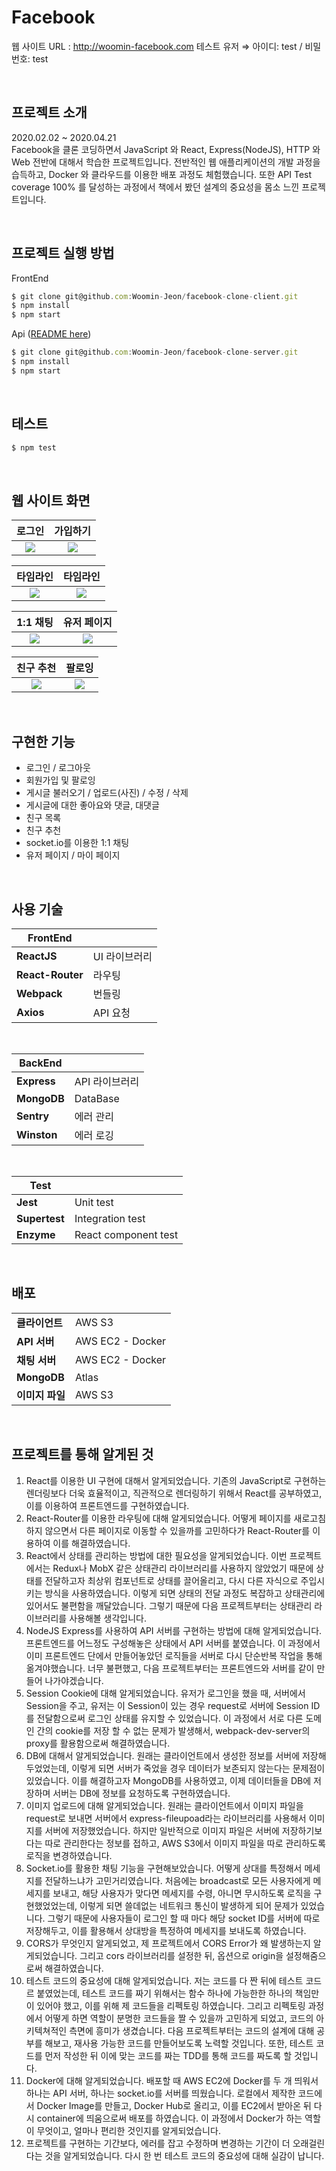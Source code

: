 # Facebook

웹 사이트 URL : http://woomin-facebook.com
테스트 유저 ⇒ 아이디: test / 비밀번호: test

<br />

## 프로젝트 소개

2020.02.02 ~ 2020.04.21  
Facebook을 클론 코딩하면서 JavaScript 와 React, Express(NodeJS), HTTP 와 Web 전반에 대해서 학습한 프로젝트입니다. 전반적인 웹 애플리케이션의 개발 과정을 습득하고, Docker 와 클라우드를 이용한 배포 과정도 체험했습니다. 또한 API Test coverage 100% 를 달성하는 과정에서 책에서 봤던 설계의 중요성을 몸소 느낀 프로젝트입니다.

<br />

## 프로젝트 실행 방법

FrontEnd

```javascript
$ git clone git@github.com:Woomin-Jeon/facebook-clone-client.git
$ npm install
$ npm start
```

Api ([README here](https://github.com/Woomin-Jeon/facebook-clone-server))

```javascript
$ git clone git@github.com:Woomin-Jeon/facebook-clone-server.git
$ npm install
$ npm start
```

<br />

## 테스트

```javascript
$ npm test
```

<br />

## 웹 사이트 화면

|                 로그인                |               가입하기                |
| :-----------------------------------: | :-----------------------------------: |
| <img src="./screenshot/login.png" >    | <img src="./screenshot/signup.png" >   |

|               타임라인                |                타임라인               |
| :-----------------------------------: | :-----------------------------------: |
| <img src="./screenshot/timeline.png" > | <img src="./screenshot/comment.png" >  |

|                1:1 채팅               |               유저 페이지             |
| :-----------------------------------: | :-----------------------------------: |
| <img src="./screenshot/chatting.png" > | <img src="./screenshot/userpage.png" > |

|               친구 추천               |                 팔로잉                |
| :-----------------------------------: | :-----------------------------------: |
| <img src="./screenshot/knowingman.png" > | <img src="./screenshot/follow.png" > |

<br />

## 구현한 기능

- 로그인 / 로그아웃  
- 회원가입 및 팔로잉  
- 게시글 불러오기 / 업로드(사진) / 수정 / 삭제  
- 게시글에 대한 좋아요와 댓글, 대댓글  
- 친구 목록  
- 친구 추천  
- socket.io를 이용한 1:1 채팅  
- 유저 페이지 / 마이 페이지  

<br />

## 사용 기술

| **FrontEnd** |                |
| ---------------- | -------------- |
| **ReactJS**      | UI 라이브러리  |
| **React-Router** | 라우팅         |
| **Webpack**      | 번들링         |
| **Axios**        | API 요청       |
<br />

| **BackEnd**     |                |
| ---------------- | -------------- |
| **Express**      | API 라이브러리 |
| **MongoDB**      | DataBase       |
| **Sentry**       | 에러 관리      |
| **Winston**      | 에러 로깅      |
<br />

| **Test**     |                  |
| ---------------- | ---------------- |
| **Jest**         | Unit test        |
| **Supertest**    | Integration test |
| **Enzyme**       | React component test |

<br />

## 배포

|                  |         |
| ---------------- | ------- |
| **클라이언트**   | AWS S3  |
| **API 서버**     | AWS EC2 - Docker |
| **채팅 서버**    | AWS EC2 - Docker |
| **MongoDB**      | Atlas   |
| **이미지 파일**  | AWS S3  |

<br />

## 프로젝트를 통해 알게된 것

1. React를 이용한 UI 구현에 대해서 알게되었습니다. 기존의 JavaScript로 구현하는 렌더링보다 더욱 효율적이고, 직관적으로 렌더링하기 위해서 React를 공부하였고, 이를 이용하여 프론트엔드를 구현하였습니다.
2. React-Router를 이용한 라우팅에 대해 알게되었습니다. 어떻게 페이지를 새로고침하지 않으면서 다른 페이지로 이동할 수 있을까를 고민하다가 React-Router를 이용하여 이를 해결하였습니다.
3. React에서 상태를 관리하는 방법에 대한 필요성을 알게되었습니다. 이번 프로젝트에서는 Redux나 MobX 같은 상태관리 라이브러리를 사용하지 않았었기 때문에 상태를 전달하고자 최상위 컴포넌트로 상태를 끌어올리고, 다시 다른 자식으로 주입시키는 방식을 사용하였습니다. 이렇게 되면 상태의 전달 과정도 복잡하고 상태관리에 있어서도 불편함을 깨달았습니다. 그렇기 때문에 다음 프로젝트부터는 상태관리 라이브러리를 사용해볼 생각입니다.
4. NodeJS Express를 사용하여 API 서버를 구현하는 방법에 대해 알게되었습니다. 프론트엔드를 어느정도 구성해놓은 상태에서 API 서버를 붙였습니다. 이 과정에서 이미 프론트엔드 단에서 만들어놓았던 로직들을 서버로 다시 단순반복 작업을 통해 옮겨야했습니다. 너무 불편했고, 다음 프로젝트부터는 프론트엔드와 서버를 같이 만들어 나가야겠습니다.
5. Session Cookie에 대해 알게되었습니다. 유저가 로그인을 했을 때, 서버에서 Session을 주고, 유저는 이 Session이 있는 경우 request로 서버에 Session ID를 전달함으로써 로그인 상태를 유지할 수 있었습니다. 이 과정에서 서로 다른 도메인 간의 cookie를 저장 할 수 없는 문제가 발생해서, webpack-dev-server의 proxy를 활용함으로써 해결하였습니다.
6. DB에 대해서 알게되었습니다. 원래는 클라이언트에서 생성한 정보를 서버에 저장해두었었는데, 이렇게 되면 서버가 죽었을 경우 데이터가 보존되지 않는다는 문제점이 있었습니다. 이를 해결하고자 MongoDB를 사용하였고, 이제 데이터들을 DB에 저장하며 서버는 DB에 정보를 요청하도록 구현하였습니다.
7. 이미지 업로드에 대해 알게되었습니다. 원래는 클라이언트에서 이미지 파일을 request로 보내면 서버에서 express-fileupoad라는 라이브러리를 사용해서 이미지를 서버에 저장했었습니다. 하지만 일반적으로 이미지 파일은 서버에 저장하기보다는 따로 관리한다는 정보를 접하고, AWS S3에서 이미지 파일을 따로 관리하도록 로직을 변경하였습니다.
8. Socket.io를 활용한 채팅 기능을 구현해보았습니다. 어떻게 상대를 특정해서 메세지를 전달하느냐가 고민거리였습니다. 처음에는 broadcast로 모든 사용자에게 메세지를 보내고, 해당 사용자가 맞다면 메세지를 수령, 아니면 무시하도록 로직을 구현했었었는데, 이렇게 되면 쓸데없는 네트워크 통신이 발생하게 되어 문제가 있었습니다. 그렇기 때문에 사용자들이 로그인 할 때 마다 해당 socket ID를 서버에 따로 저장해두고, 이를 활용해서 상대방을 특정하여 메세지를 보내도록 하였습니다.
9. CORS가 무엇인지 알게되었고, 제 프로젝트에서 CORS Error가 왜 발생하는지 알게되었습니다. 그리고 cors 라이브러리를 설정한 뒤, 옵션으로 origin을 설정해줌으로써 해결하였습니다.
10. 테스트 코드의 중요성에 대해 알게되었습니다. 저는 코드를 다 짠 뒤에 테스트 코드르 붙였었는데, 테스트 코드를 짜기 위해서는 함수 하나에 가능한한 하나의 책임만이 있어야 했고, 이를 위해 제 코드들을 리펙토링 하였습니다. 그리고 리펙토링 과정에서 어떻게 하면 역할이 분명한 코드들을 짤 수 있을까 고민하게 되었고, 코드의 아키텍쳐적인 측면에 흥미가 생겼습니다. 다음 프로젝트부터는 코드의 설계에 대해 공부를 해보고, 재사용 가능한 코드를 만들어보도록 노력할 것입니다. 또한, 테스트 코드를 먼저 작성한 뒤 이에 맞는 코드를 짜는 TDD를 통해 코드를 짜도록 할 것입니다.
11. Docker에 대해 알게되었습니다. 배포할 때 AWS EC2에 Docker를 두 개 띄워서 하나는 API 서버, 하나는 socket.io를 서버를 띄웠습니다. 로컬에서 제작한 코드에서 Docker Image를 만들고, Docker Hub로 올리고, 이를 EC2에서 받아온 뒤 다시 container에 띄움으로써 배포를 하였습니다. 이 과정에서 Docker가 하는 역할이 무엇이고, 얼마나 편리한 것인지를 알게되었습니다.
12. 프로젝트를 구현하는 기간보다, 에러를 잡고 수정하며 변경하는 기간이 더 오래걸린다는 것을 알게되었습니다. 다시 한 번 테스트 코드의 중요성에 대해 실감이 납니다.
